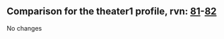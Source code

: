 ## Comparison for the theater1 profile, rvn: [81](https://github.com/PRO100KatYT/FortniteProfileRevisions/tree/main/profiles/theater1/81%20theater1.json)-[82](https://github.com/PRO100KatYT/FortniteProfileRevisions/tree/main/profiles/theater1/82%20theater1.json)

No changes
